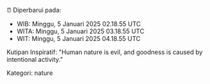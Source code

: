 ⏰ Diperbarui pada:
- WIB: Minggu, 5 Januari 2025 02.18.55 UTC
- WITA: Minggu, 5 Januari 2025 03.18.55 UTC
- WIT: Minggu, 5 Januari 2025 04.18.55 UTC

Kutipan Inspiratif:
"Human nature is evil, and goodness is caused by intentional activity."


Kategori: nature


